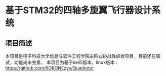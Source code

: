 # 基于STM32的四轴多旋翼飞行器设计系统
## 项目简述
本项目是电子科技大学信息与软件工程学院进阶式挑战性综合项目，目前还在调试，功能尚未完善。
本项目为基于keil5版本，linux版本：https://github.com/KORONEzyy/Quadrotor
